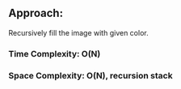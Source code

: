 ## Approach:
Recursively fill the image with given color.
​
### Time Complexity: O(N)
### Space Complexity: O(N), recursion stack